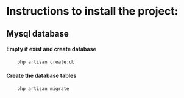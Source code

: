 # Instructions to install the project:

## Mysql database

#### Empty if exist and create database
```sh
    php artisan create:db
```

#### Create the database tables
```sh
    php artisan migrate
```

